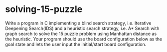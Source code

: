 # solving-15-puzzle
Write a program in C implementing a blind search strategy, i.e. Iterative Deepening 
Search(IDS) and a heuristic search strategy, i.e. A* Search with graph search to solve the 15
puzzle problem using Manhattan distance as the heuristic. Your program should use the 
board configuration below as the goal state and lets the user input the initial/start board 
configuration.

